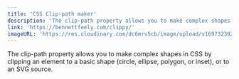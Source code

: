 ```yaml
---
title: 'CSS Clip-path maker'
description: 'The clip-path property allows you to make complex shapes in CSS by clipping an element to a basic shape (circle, ellipse, polygon, or inset), or to an SVG source.'
link: 'https://bennettfeely.com/clippy/'
imageURL: 'https://res.cloudinary.com/dc6mrv5cb/image/upload/v1697323020/personal-resources/css/bennettfeely.com_clippy__ywespb.png'
---
```

The clip-path property allows you to make complex shapes in CSS by clipping an element to a basic shape (circle, ellipse, polygon, or inset), or to an SVG source.